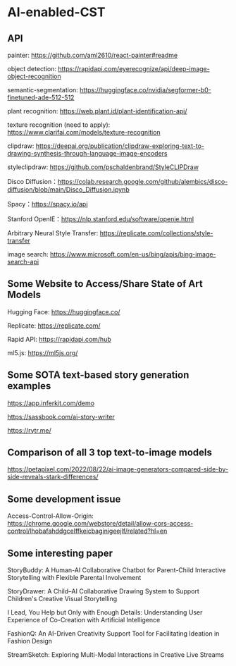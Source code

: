 # AI-enabled-CST

## API

painter: https://github.com/aml2610/react-painter#readme

object detection: https://rapidapi.com/eyerecognize/api/deep-image-object-recognition

semantic-segmentation: https://huggingface.co/nvidia/segformer-b0-finetuned-ade-512-512

plant recognition: https://web.plant.id/plant-identification-api/

texture recognition (need to apply): https://www.clarifai.com/models/texture-recognition

clipdraw: https://deepai.org/publication/clipdraw-exploring-text-to-drawing-synthesis-through-language-image-encoders

styleclipdraw: https://github.com/pschaldenbrand/StyleCLIPDraw

Disco Diffusion：https://colab.research.google.com/github/alembics/disco-diffusion/blob/main/Disco_Diffusion.ipynb

Spacy：https://spacy.io/api

Stanford OpenIE：https://nlp.stanford.edu/software/openie.html

Arbitrary Neural Style Transfer: https://replicate.com/collections/style-transfer

image search: https://www.microsoft.com/en-us/bing/apis/bing-image-search-api

## Some Website to Access/Share State of Art Models

Hugging Face: https://huggingface.co/

Replicate: https://replicate.com/

Rapid API: https://rapidapi.com/hub

ml5.js: https://ml5js.org/

## Some SOTA text-based story generation examples

https://app.inferkit.com/demo

https://sassbook.com/ai-story-writer

https://rytr.me/ 

## Comparison of all 3 top text-to-image models
https://petapixel.com/2022/08/22/ai-image-generators-compared-side-by-side-reveals-stark-differences/

## Some development issue

Access-Control-Allow-Origin: https://chrome.google.com/webstore/detail/allow-cors-access-control/lhobafahddgcelffkeicbaginigeejlf/related?hl=en

## Some interesting paper

StoryBuddy: A Human-AI Collaborative Chatbot for Parent-Child Interactive Storytelling with Flexible Parental Involvement

StoryDrawer: A Child–AI Collaborative Drawing System to Support Children's Creative Visual Storytelling

I Lead, You Help but Only with Enough Details: Understanding User Experience of Co-Creation with Artificial Intelligence

FashionQ: An AI-Driven Creativity Support Tool for Facilitating Ideation in Fashion Design

StreamSketch: Exploring Multi-Modal Interactions in Creative Live Streams

